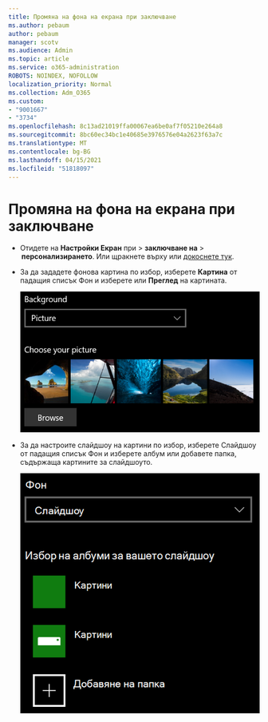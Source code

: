 ```yaml
---
title: Промяна на фона на екрана при заключване
ms.author: pebaum
author: pebaum
manager: scotv
ms.audience: Admin
ms.topic: article
ms.service: o365-administration
ROBOTS: NOINDEX, NOFOLLOW
localization_priority: Normal
ms.collection: Adm_O365
ms.custom:
- "9001667"
- "3734"
ms.openlocfilehash: 8c13ad21019ffa00067ea6be0af7f05210e264a8
ms.sourcegitcommit: 8bc60ec34bc1e40685e3976576e04a2623f63a7c
ms.translationtype: MT
ms.contentlocale: bg-BG
ms.lasthandoff: 04/15/2021
ms.locfileid: "51818097"
---
```

# <a name="change-your-lock-screen-background"></a>Промяна на фона на екрана при заключване

- Отидете на **Настройки Екран** при  >  **заключване на**  >  **персонализирането**. Или щракнете върху или [докоснете тук](ms-settings:lockscreen?activationSource=GetHelp).

- За да зададете фонова картина по избор, изберете **Картина** от падащия списък Фон и изберете или **Преглед** на картината. 

  ![Задаване на фонова картина по избор.](media/set-custom-background-pic.png)

- За да настроите слайдшоу на  картини по избор, изберете Слайдшоу от падащия списък Фон и изберете албум или добавете папка, съдържаща картините за слайдшоуто. 

  ![Настройване на слайдшоу на картини по избор.](media/set-up-slideshow-background.png)
